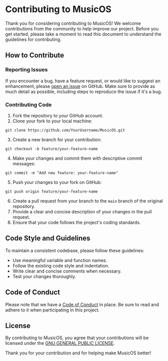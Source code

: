 # Contributing to MusicOS

Thank you for considering contributing to MusicOS! We welcome contributions from the community to help improve our project. Before you get started, please take a moment to read this document to understand the guidelines for contributing.

## How to Contribute

### Reporting Issues

If you encounter a bug, have a feature request, or would like to suggest an enhancement, please [open an issue](https://github.com/EdwinOrtegaGutierrez/MusicOS/issues) on GitHub. Make sure to provide as much detail as possible, including steps to reproduce the issue if it's a bug.

### Contributing Code

1. Fork the repository to your GitHub account.
2. Clone your fork to your local machine:
```
git clone https://github.com/YourUsername/MusicOS.git

```
3. Create a new branch for your contribution:
```
git checkout -b feature/your-feature-name

```
4. Make your changes and commit them with descriptive commit messages:
```
git commit -m "Add new feature: your-feature-name"

```
5. Push your changes to your fork on GitHub:
```
git push origin feature/your-feature-name

```
6. Create a pull request from your branch to the `main` branch of the original repository.
7. Provide a clear and concise description of your changes in the pull request.
8. Ensure that your code follows the project's coding standards.

## Code Style and Guidelines

To maintain a consistent codebase, please follow these guidelines:

- Use meaningful variable and function names.
- Follow the existing code style and indentation.
- Write clear and concise comments when necessary.
- Test your changes thoroughly.

## Code of Conduct

Please note that we have a [Code of Conduct](CODE_OF_CONDUCT.md) in place. Be sure to read and adhere to it when participating in this project.

## License

By contributing to MusicOS, you agree that your contributions will be licensed under the [GNU GENERAL PUBLIC LICENSE](LICENSE).

Thank you for your contribution and for helping make MusicOS better!

